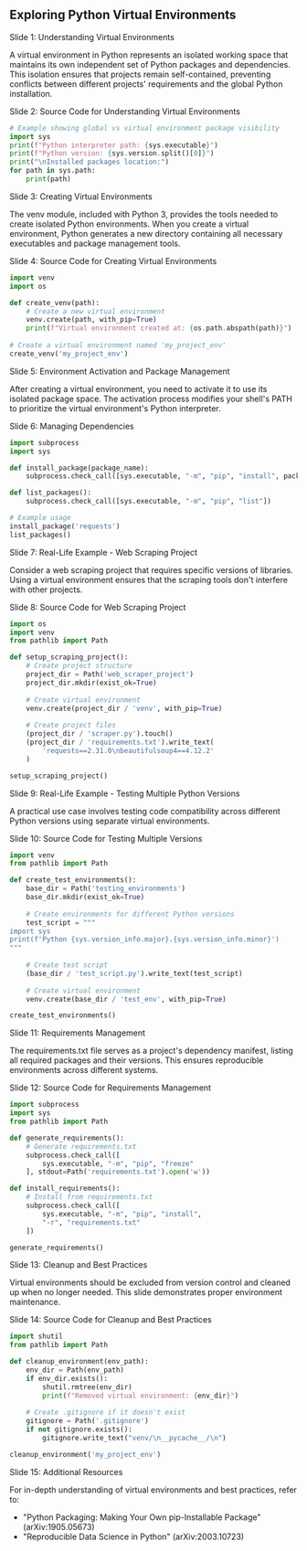 ## Exploring Python Virtual Environments

Slide 1: Understanding Virtual Environments

A virtual environment in Python represents an isolated working space that maintains its own independent set of Python packages and dependencies. This isolation ensures that projects remain self-contained, preventing conflicts between different projects' requirements and the global Python installation.

Slide 2: Source Code for Understanding Virtual Environments

```python
# Example showing global vs virtual environment package visibility
import sys
print(f"Python interpreter path: {sys.executable}")
print(f"Python version: {sys.version.split()[0]}")
print("\nInstalled packages location:")
for path in sys.path:
    print(path)
```

Slide 3: Creating Virtual Environments

The venv module, included with Python 3, provides the tools needed to create isolated Python environments. When you create a virtual environment, Python generates a new directory containing all necessary executables and package management tools.

Slide 4: Source Code for Creating Virtual Environments

```python
import venv
import os

def create_venv(path):
    # Create a new virtual environment
    venv.create(path, with_pip=True)
    print(f"Virtual environment created at: {os.path.abspath(path)}")
    
# Create a virtual environment named 'my_project_env'
create_venv('my_project_env')
```

Slide 5: Environment Activation and Package Management

After creating a virtual environment, you need to activate it to use its isolated package space. The activation process modifies your shell's PATH to prioritize the virtual environment's Python interpreter.

Slide 6: Managing Dependencies

```python
import subprocess
import sys

def install_package(package_name):
    subprocess.check_call([sys.executable, "-m", "pip", "install", package_name])

def list_packages():
    subprocess.check_call([sys.executable, "-m", "pip", "list"])

# Example usage
install_package('requests')
list_packages()
```

Slide 7: Real-Life Example - Web Scraping Project

Consider a web scraping project that requires specific versions of libraries. Using a virtual environment ensures that the scraping tools don't interfere with other projects.

Slide 8: Source Code for Web Scraping Project

```python
import os
import venv
from pathlib import Path

def setup_scraping_project():
    # Create project structure
    project_dir = Path('web_scraper_project')
    project_dir.mkdir(exist_ok=True)
    
    # Create virtual environment
    venv.create(project_dir / 'venv', with_pip=True)
    
    # Create project files
    (project_dir / 'scraper.py').touch()
    (project_dir / 'requirements.txt').write_text(
        'requests==2.31.0\nbeautifulsoup4==4.12.2'
    )

setup_scraping_project()
```

Slide 9: Real-Life Example - Testing Multiple Python Versions

A practical use case involves testing code compatibility across different Python versions using separate virtual environments.

Slide 10: Source Code for Testing Multiple Versions

```python
import venv
from pathlib import Path

def create_test_environments():
    base_dir = Path('testing_environments')
    base_dir.mkdir(exist_ok=True)
    
    # Create environments for different Python versions
    test_script = """
import sys
print(f'Python {sys.version_info.major}.{sys.version_info.minor}')
"""
    
    # Create test script
    (base_dir / 'test_script.py').write_text(test_script)
    
    # Create virtual environment
    venv.create(base_dir / 'test_env', with_pip=True)

create_test_environments()
```

Slide 11: Requirements Management

The requirements.txt file serves as a project's dependency manifest, listing all required packages and their versions. This ensures reproducible environments across different systems.

Slide 12: Source Code for Requirements Management

```python
import subprocess
import sys
from pathlib import Path

def generate_requirements():
    # Generate requirements.txt
    subprocess.check_call([
        sys.executable, "-m", "pip", "freeze"
    ], stdout=Path('requirements.txt').open('w'))

def install_requirements():
    # Install from requirements.txt
    subprocess.check_call([
        sys.executable, "-m", "pip", "install", 
        "-r", "requirements.txt"
    ])

generate_requirements()
```

Slide 13: Cleanup and Best Practices

Virtual environments should be excluded from version control and cleaned up when no longer needed. This slide demonstrates proper environment maintenance.

Slide 14: Source Code for Cleanup and Best Practices

```python
import shutil
from pathlib import Path

def cleanup_environment(env_path):
    env_dir = Path(env_path)
    if env_dir.exists():
        shutil.rmtree(env_dir)
        print(f"Removed virtual environment: {env_dir}")
    
    # Create .gitignore if it doesn't exist
    gitignore = Path('.gitignore')
    if not gitignore.exists():
        gitignore.write_text("venv/\n__pycache__/\n")

cleanup_environment('my_project_env')
```

Slide 15: Additional Resources

For in-depth understanding of virtual environments and best practices, refer to:

*   "Python Packaging: Making Your Own pip-Installable Package" (arXiv:1905.05673)
*   "Reproducible Data Science in Python" (arXiv:2003.10723)

